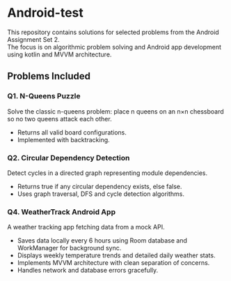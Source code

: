 # Android-test
This repository contains solutions for selected problems from the Android Assignment Set 2.  
The focus is on algorithmic problem solving and Android app development using kotlin and MVVM architecture.

## Problems Included

### Q1. N-Queens Puzzle
Solve the classic n-queens problem: place n queens on an n×n chessboard so no two queens attack each other.

- Returns all valid board configurations.
- Implemented with backtracking.

### Q2. Circular Dependency Detection
Detect cycles in a directed graph representing module dependencies.

- Returns true if any circular dependency exists, else false.
- Uses graph traversal, DFS and cycle detection algorithms.

### Q4. WeatherTrack Android App
A weather tracking app fetching data from a mock API.

- Saves data locally every 6 hours using Room database and WorkManager for background sync.
- Displays weekly temperature trends and detailed daily weather stats.
- Implements MVVM architecture with clean separation of concerns.
- Handles network and database errors gracefully.
